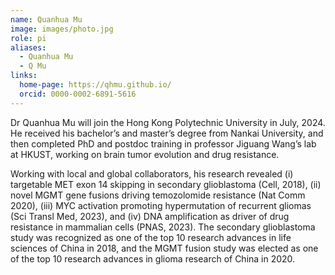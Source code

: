 ```yaml
---
name: Quanhua Mu
image: images/photo.jpg
role: pi
aliases:
  - Quanhua Mu
  - Q Mu
links:
  home-page: https://qhmu.github.io/
  orcid: 0000-0002-6891-5616
---
```


Dr Quanhua Mu will join the Hong Kong Polytechnic University in July, 2024. He received his bachelor’s and master’s degree from Nankai University, and then completed PhD and postdoc training in professor Jiguang Wang’s lab at HKUST, working on brain tumor evolution and drug resistance.

Working with local and global collaborators, his research revealed (i) targetable MET exon 14 skipping in secondary glioblastoma (Cell, 2018), (ii) novel MGMT gene fusions driving temozolomide resistance (Nat Comm 2020), (iii) MYC activation promoting hypermutation of recurrent gliomas (Sci Transl Med, 2023), and (iv) DNA amplification as driver of drug resistance in mammalian cells (PNAS, 2023). The secondary glioblastoma study was recognized as one of the top 10 research advances in life sciences of China in 2018, and the MGMT fusion study was elected as one of the top 10 research advances in glioma research of China in 2020.
